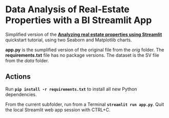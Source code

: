 # Data Analysis of Real-Estate Properties with a BI Streamlit App

Simplified version of the [**Analyzing real estate properties using Streamlit**](https://quickstarts.snowflake.com/guide/analyzing_real_estate_properties_with_streamlit/index.html?index=..%2F..index#0) quickstart tutorial, using two Seaborn and Matplotlib charts.

**app.py** is the sumplified version of the original file from the *orig* folder. The **requirements.txt** file has no package versions. The dataset is the SV file from the *data* folder.

## Actions

Run **`pip install -r requirements.txt`** to install all new Python dependencies.

From the current subfolder, run from a Terminal **`streamlit run app.py`**. Quit the local Streamlit web app session with CTRL+C.